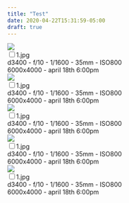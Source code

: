 ```yaml
---
title: "Test"
date: 2020-04-22T15:31:59-05:00
draft: true
---
```


<div class="grid-container">

  <div class="grid-item">
    <div class="grid-image">
      <img src="https://s3.amazonaws.com/cdn.knoppers.icu/jj/DSC_3924_thumbs.jpg">
    </div>
    <label class="checkbox-inline">
      <div>
        <input type="checkbox" class="download-check">1.jpg
        <div class="exif">d3400 - f/10 - 1/1600 - 35mm - ISO800</div>
        <div class="exif">6000x4000 - april 18th 6:00pm</div>
      </div>
    </label>
  </div>

  <div class="grid-item">
    <div class="grid-image">
      <img src="https://s3.amazonaws.com/cdn.knoppers.icu/birds/downywoodpecker_thumbs.jpg">
    </div>
    <label class="checkbox-inline">
      <div>
        <input type="checkbox" class="download-check">1.jpg
        <div class="exif">d3400 - f/10 - 1/1600 - 35mm - ISO800</div>
        <div class="exif">6000x4000 - april 18th 6:00pm</div>
      </div>
    </label>
  </div>

  <div class="grid-item">
    <div class="grid-image">
      <img src="https://s3.amazonaws.com/cdn.knoppers.icu/birds/1_thumbs.jpg">
    </div>
    <label class="checkbox-inline">
      <div>
        <input type="checkbox" class="download-check">1.jpg
        <div class="exif">d3400 - f/10 - 1/1600 - 35mm - ISO800</div>
        <div class="exif">6000x4000 - april 18th 6:00pm</div>
      </div>
    </label>
  </div>

  <div class="grid-item">
    <div class="grid-image">
      <img src="https://s3.amazonaws.com/cdn.knoppers.icu/birds/banner_thumbs.jpg">
    </div>
    <label class="checkbox-inline">
      <div>
        <input type="checkbox" class="download-check">1.jpg
        <div class="exif">d3400 - f/10 - 1/1600 - 35mm - ISO800</div>
        <div class="exif">6000x4000 - april 18th 6:00pm</div>
      </div>
    </label>
  </div>

  <div class="grid-item">
    <div class="grid-image">
      <img src="https://s3.amazonaws.com/cdn.knoppers.icu/birds/dwp2_thumbs.jpg">
    </div>
    <label class="checkbox-inline">
      <div>
        <input type="checkbox" class="download-check">1.jpg
        <div class="exif">d3400 - f/10 - 1/1600 - 35mm - ISO800</div>
        <div class="exif">6000x4000 - april 18th 6:00pm</div>
      </div>
    </label>
  </div>
</div>
